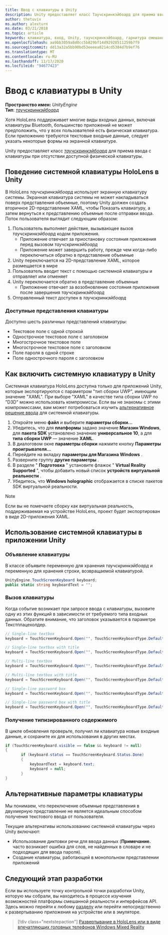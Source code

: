 ```yaml
---
title: Ввод с клавиатуры в Unity
description: Unity предоставляет класс Таучскринкэйбоард для приема ввода с клавиатуры при отсутствии доступной физической клавиатуры.
author: thetuvix
ms.author: alexturn
ms.date: 03/21/2018
ms.topic: article
keywords: клавиатура, вход, Unity, таучскринкэйбоард, гарнитура смешанной реальности, гарнитура Windows Mixed Reality, гарнитура виртуальной реальности
ms.openlocfilehash: aa9bb3059a8d0cc5b829bf14d92928511259b7f9
ms.sourcegitcommit: dd13a32a5bb90bd53eeeea8214cd5384d7b9ef76
ms.translationtype: MT
ms.contentlocale: ru-RU
ms.lasthandoff: 11/17/2020
ms.locfileid: "94677423"
---
```

# <a name="keyboard-input-in-unity"></a>Ввод с клавиатуры в Unity

**Пространство имен:** *UnityEngine*<br>
 **Тип**: *[таучскринкэйбоард](https://docs.unity3d.com/ScriptReference/TouchScreenKeyboard.html)*

Хотя HoloLens поддерживает многие виды входных данных, включая клавиатуры Bluetooth, большинство приложений не может предположить, что у всех пользователей есть физическая клавиатура. Если приложению требуются текстовые входные данные, следует указать некоторые формы на экранной клавиатуре.

Unity предоставляет класс *[таучскринкэйбоард](https://docs.unity3d.com/ScriptReference/TouchScreenKeyboard.html)* для приема ввода с клавиатуры при отсутствии доступной физической клавиатуры.

## <a name="hololens-system-keyboard-behavior-in-unity"></a>Поведение системной клавиатуры HoloLens в Unity

В HoloLens *таучскринкэйбоард* использует экранную клавиатуру системы. Экранная клавиатура системы не может накладываться поверх представления объемные, поэтому Unity должен создать вторичное 2D-представление XAML, чтобы Показать клавиатуру, а затем вернуться к представлению объемные после отправки ввода. Поток пользователя выглядит следующим образом:
1. Пользователь выполняет действие, вызывающее вызов *таучскринкэйбоард* кодом приложения.
    * Приложение отвечает за приостановку состояния приложения перед вызовом *таучскринкэйбоард*
    * Приложение может завершить работу, прежде чем когда-либо переключиться обратно в представление объемные
2. Unity переключается на 2D-представление XAML, которое размещается в мире
3. Пользователь вводит текст с помощью системной клавиатуры и отправляет или отменяет
4. Unity переключается обратно в представление объемные
    * Приложение отвечает за возобновление состояния приложения после завершения *таучскринкэйбоард*
5. Отправленный текст доступен в *таучскринкэйбоард*

### <a name="available-keyboard-views"></a>Доступные представления клавиатуры

Доступно шесть различных представлений клавиатуры:
* Текстовое поле с одной строкой
* Однострочное текстовое поле с заголовком
* Многострочное текстовое поле
* Многострочное текстовое поле с заголовком
* Поле пароля в одной строке
* Поле однострочного пароля с заголовком

## <a name="how-to-enable-the-system-keyboard-in-unity"></a>Как включить системную клавиатуру в Unity

Системная клавиатура HoloLens доступна только для приложений Unity, которые экспортируются с параметром "тип сборки UWP", имеющим значение "XAML". При выборе "XAML" в качестве типа сборки UWP по "D3D" можно использовать компромиссы. Если вы не знакомы с этими компромиссами, вам может потребоваться изучить [альтернативное решение ввода](#alternative-keyboard-options) для системной клавиатуры.
1. Откройте меню **файл** и выберите **параметры сборки...**
2. Убедитесь, что для **платформы** задано значение **Магазин Windows**, для **пакета SDK** установлено значение **универсальное 10**, а для **типа сборки UWP** — значение **XAML**.
3. В диалоговом окне **параметры сборки** нажмите кнопку **Параметры проигрывателя...**
4. Перейдите на вкладку **параметры для Магазина Windows** .
5. Разверните группу **другие параметры** .
6. В разделе " **Подготовка** " установите флажок " **Virtual Reality Supported** ", чтобы добавить новый список **устройств виртуальной реальности** .
7. Убедитесь, что **Windows holographic** отображается в списке пакетов SDK виртуальной реальности.

>[!NOTE]
>Если вы не помечаете сборку как виртуальная реальность, поддерживаемая на устройстве HoloLens, проект будет экспортирован в виде 2D-приложения XAML.

## <a name="using-the-system-keyboard-in-your-unity-app"></a>Использование системной клавиатуры в приложении Unity

### <a name="declare-the-keyboard"></a>Объявление клавиатуры

В классе объявите переменную для хранения *таучскринкэйбоард* и переменную для хранения строки, возвращаемой клавиатурой.

```cs
UnityEngine.TouchScreenKeyboard keyboard;
public static string keyboardText = "";
```

### <a name="invoke-the-keyboard"></a>Вызов клавиатуры

Когда событие возникает при запросе ввода с клавиатуры, вызовите одну из этих функций в зависимости от требуемого типа входных данных. Обратите внимание, что заголовок указывается в параметре Текстплацехолдер.

```cs
// Single-line textbox
keyboard = TouchScreenKeyboard.Open("", TouchScreenKeyboardType.Default, false, false, false, false);

// Single-line textbox with title
keyboard = TouchScreenKeyboard.Open("", TouchScreenKeyboardType.Default, false, false, false, false, "Single-line title");

// Multi-line textbox
keyboard = TouchScreenKeyboard.Open("", TouchScreenKeyboardType.Default, false, true, false, false);

// Multi-line textbox with title
keyboard = TouchScreenKeyboard.Open("", TouchScreenKeyboardType.Default, false, true, false, false, "Multi-line Title");

// Single-line password box
keyboard = TouchScreenKeyboard.Open("", TouchScreenKeyboardType.Default, false, false, true, false);

// Single-line password box with title
keyboard = TouchScreenKeyboard.Open("", TouchScreenKeyboardType.Default, false, false, true, false, "Secure Single-line Title");
```

### <a name="retrieve-typed-contents"></a>Получение типизированного содержимого

В цикле обновления проверьте, получил ли клавиатура новые входные данные, и сохраните их для использования в других местах.

```cs
if (TouchScreenKeyboard.visible == false && keyboard != null)
{
       if (keyboard.status == TouchScreenKeyboard.Status.Done)
       {
           keyboardText = keyboard.text;
           keyboard = null;
       }
}
```

## <a name="alternative-keyboard-options"></a>Альтернативные параметры клавиатуры

Мы понимаем, что переключение объемные представления в двухмерную представление не является идеальным способом получения текстового ввода от пользователя.

Текущие альтернативы использованию системной клавиатуры через Unity включают:
* Использование диктовки речи для ввода данных (<b>Примечание.</b> часто возникает ошибка для слов, не найденных в словаре и не подходящих для ввода пароля).
* Создание клавиатуры, работающей в монопольном представлении приложений

## <a name="next-development-checkpoint"></a>Следующий этап разработки

Если вы используете точку контрольной точки разработки Unity, которую мы собрали, вы находитесь в процессе изучения возможностей платформы смешанной реальности и интерфейсов API. Здесь можно перейти к любому [разделу](unity-development-overview.md#3-platform-capabilities-and-apis) или перейти непосредственно к развертыванию приложения на устройстве или в эмуляторе.

> [!div class="nextstepaction"]
> [Развертывание в HoloLens или в виде впечатляющих головных телефонов Windows Mixed Reality](../platform-capabilities-and-apis/using-visual-studio.md)

